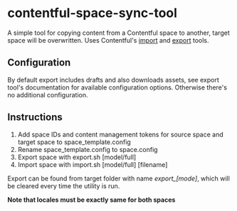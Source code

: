 # contentful-space-sync-tool

A simple tool for copying content from a Contentful space to another, target space will be overwritten.
Uses Contentful's [import](https://github.com/contentful/contentful-import) and [export](https://github.com/contentful/contentful-export) tools.

## Configuration
By default export includes drafts and also downloads assets, see export tool's documentation for available configuration options. Otherwise there's no additional configuration.

## Instructions

1. Add space IDs and content management tokens for source space and target space to space_template.config
2. Rename space_template.config to space.config
3. Export space with export.sh \[model/full\]
4. Import space with import.sh \[model/full\] \[filename\]

Export can be found from target folder with name _export\_\[mode\]_, which will be cleared every time the utility is run.

**Note that locales must be exactly same for both spaces**
